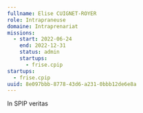 ```yaml
---
fullname: Elise CUIGNET-ROYER
role: Intrapraneuse
domaine: Intraprenariat
missions:
  - start: 2022-06-24
    end: 2022-12-31
    status: admin
    startups:
      - frise.cpip
startups:
  - frise.cpip
uuid: 8e097bbb-8778-43d6-a231-0bbb12de6e8a
---
```

In SPIP veritas